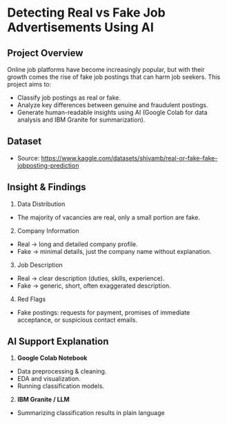 # Detecting Real vs Fake Job Advertisements Using AI

##  Project Overview
Online job platforms have become increasingly popular, but with their growth comes the rise of fake job postings that can harm job seekers.
This project aims to:
- Classify job postings as real or fake.
- Analyze key differences between genuine and fraudulent postings.
- Generate human-readable insights using AI (Google Colab for data analysis and IBM Granite for summarization).

## Dataset
- Source: https://www.kaggle.com/datasets/shivamb/real-or-fake-fake-jobposting-prediction

## Insight & Findings
1. Data Distribution
- The majority of vacancies are real, only a small portion are fake.
2. Company Information
- Real → long and detailed company profile.
- Fake → minimal details, just the company name without explanation.
3. Job Description
- Real → clear description (duties, skills, experience).
- Fake → generic, short, often exaggerated description.
4. Red Flags
- Fake postings: requests for payment, promises of immediate acceptance, or suspicious contact emails.

## AI Support Explanation
1. **Google Colab Notebook**
- Data preprocessing & cleaning.
- EDA and visualization.
- Running classification models.
2. **IBM Granite / LLM**
- Summarizing classification results in plain language


